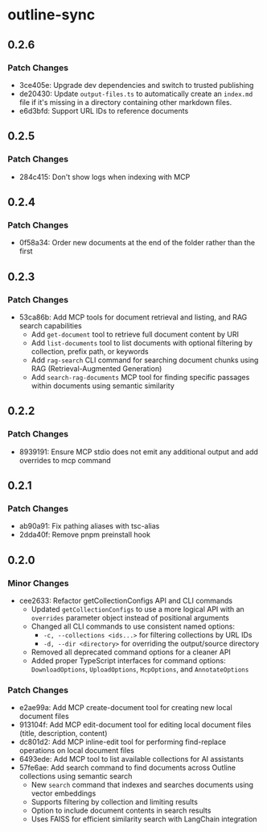# outline-sync

## 0.2.6

### Patch Changes

- 3ce405e: Upgrade dev dependencies and switch to trusted publishing
- de20430: Update `output-files.ts` to automatically create an `index.md` file if it's missing in a directory containing other markdown files.
- e6d3bfd: Support URL IDs to reference documents

## 0.2.5

### Patch Changes

- 284c415: Don't show logs when indexing with MCP

## 0.2.4

### Patch Changes

- 0f58a34: Order new documents at the end of the folder rather than the first

## 0.2.3

### Patch Changes

- 53ca86b: Add MCP tools for document retrieval and listing, and RAG search capabilities
  - Add `get-document` tool to retrieve full document content by URI
  - Add `list-documents` tool to list documents with optional filtering by collection, prefix path, or keywords
  - Add `rag-search` CLI command for searching document chunks using RAG (Retrieval-Augmented Generation)
  - Add `search-rag-documents` MCP tool for finding specific passages within documents using semantic similarity

## 0.2.2

### Patch Changes

- 8939191: Ensure MCP stdio does not emit any additional output and add overrides to mcp command

## 0.2.1

### Patch Changes

- ab90a91: Fix pathing aliases with tsc-alias
- 2dda40f: Remove pnpm preinstall hook

## 0.2.0

### Minor Changes

- cee2633: Refactor getCollectionConfigs API and CLI commands
  - Updated `getCollectionConfigs` to use a more logical API with an `overrides` parameter object instead of positional arguments
  - Changed all CLI commands to use consistent named options:
    - `-c, --collections <ids...>` for filtering collections by URL IDs
    - `-d, --dir <directory>` for overriding the output/source directory
  - Removed all deprecated command options for a cleaner API
  - Added proper TypeScript interfaces for command options: `DownloadOptions`, `UploadOptions`, `McpOptions`, and `AnnotateOptions`

### Patch Changes

- e2ae99a: Add MCP create-document tool for creating new local document files
- 913104f: Add MCP edit-document tool for editing local document files (title, description, content)
- dc801d2: Add MCP inline-edit tool for performing find-replace operations on local document files
- 6493ede: Add MCP tool to list available collections for AI assistants
- 57fe6ae: Add search command to find documents across Outline collections using semantic search
  - New `search` command that indexes and searches documents using vector embeddings
  - Supports filtering by collection and limiting results
  - Option to include document contents in search results
  - Uses FAISS for efficient similarity search with LangChain integration
